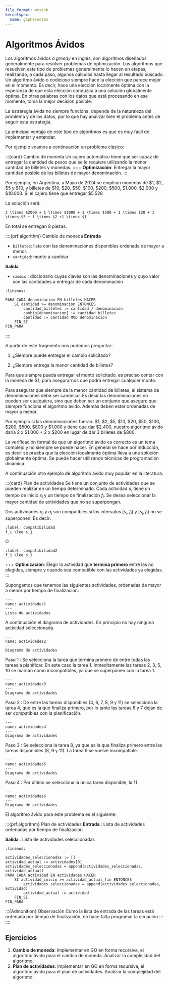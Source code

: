 ```yaml
---
file_format: mystnb
kernelspec:
  name: gophernotes
---
```


# Algoritmos Ávidos

Los algoritmos ávidos o _greedy_ en inglés, son algoritmos diseñados generalmente para resolver problemas de optimización. Los algoritmos que resuelven este tipo de problemas generalmente lo hacen en etapas, realizando, a cada paso, algunos cálculos hasta llegar al resultado buscado. Un algoritmo ávido o codicioso siempre hace la elección que parece mejor en el momento. Es decir, hace una elección localmente óptima con la esperanza de que esta elección conduzca a una solución globalmente óptima. En otras palabras con los datos que está procesando en ese momento, toma la mejor decisión posible.

La estrategia ávida no siempre funciona, depende de la naturaleza del problema y de los datos, por lo que hay analizar bien el problema antes de seguir esta estrategia.

La principal ventaja de este tipo de algoritmos es que es muy fácil de implementar y entender.

Por ejemplo veamos a continuación un problema clásico:

:::{card} Cambio de moneda
Un cajero automático tiene que ser capaz de entregar la cantidad de pesos que se le requiere utilizando la menor cantidad de billetes y monedas.
+++
**Optimización**: Entregar la mayor cantidad posible de los billetes de mayor denominación.
:::

Por ejemplo, en Argentina, a Mayo de 2024 se emplean monedas de \$1, \$2, \$5 y \$10, y billetes de \$10, \$20, \$50, \$100, \$200, \$500, \$1.000, \$2.000 y \$10.000. Si el cajero tiene que entregar \$5.528

La solución será:

```{math}
2 \times $2000 + 1 \times $1000 + 1 \times $500 + 1 \times $20 + 1 \times $5 + 1 \times $2 +1 \times $1
```

En total se entregan 8 piezas.

::::{prf:algorithm} Cambio de moneda
**Entrada**

- `billetes`: lista con las denominaciones disponibles ordenada de mayor a menor.
- `cantidad`: monto a cambiar

**Salida**

- `cambio` : diccionario cuyas claves son las denominaciones y cuyo valor son las cantidades a entregar de cada denominación

```{code-block}
:linenos:

PARA CADA denominacion EN billetes HACER
    SI cantidad >= denominacion ENTONCES
        cantidad_billetes := cantidad / denominacion
        cambio[denominacion] := cantidad_billetes
        cantidad := cantidad MOD denominacion
    FIN_SI
FIN_PARA
```

::::

A partir de este fragmento nos podemos preguntar:

1. ¿Siempre puede entregar el cambio solicitado?

2. ¿Siempre entrega la menor cantidad de billetes?

Para que siempre pueda entregar el monto solicitado, es preciso contar con la moneda de \$1, para asegurarnos que podrá entregar cualquier monto.

Para asegurar que siempre da la menor cantidad de billetes, el sistema de denominaciones debe ser canónico. Es decir las denominaciones no pueden ser cualquiera, sino que deben ser un conjunto que asegure que siempre funciona el algoritmo ávido. Además deben estar ordenadas de mayor a menor.

Por ejemplo si las denominaciones fueran: \$1, \$2, \$5, \$10, \$20, \$50, \$100, \$200, \$500, \$800 y \$1.000 y tiene que dar \$2.400, nuestro algoritmo ávido daría 2 x \$1.000 + 2 x \$200 en lugar de dar 3 billetes de \$800.

La verificación formal de que un algoritmo ávido es correcto es un tema complejo y no siempre se puede hacer. En general se hace por inducción, es decir se prueba que la elección localmente óptima lleva a una solución globalmente óptima. Se puede hacer utilizando técnicas de programación dinámica.

A continuación otro ejemplo de algoritmo ávido muy popular en la literatura:

:::{card} Plan de actividades
Se tiene un conjunto de actividades que se pueden realizar en un tiempo determinado. Cada actividad $a_i$ tiene un tiempo de inicio $s_i$ y un tiempo de finalización $f_i$. Se desea seleccionar la mayor cantidad de actividades que no se superpongan.

Dos actividades $a_i$ y $a_j$ son compatibles si los intervalos $[s_i, f_i)$ y $[s_j, f_j)$ no se superponen. Es decir:

```{math}
:label: compatibilidad
f_i \leq s_j
```

O

```{math}
:label: compatibilidad2
f_j \leq s_i
```

+++
**Optimización**: Elegir la actividad que **termina primero** entre las no elegidas, siempre y cuando sea compatible con las actividades ya elegidas.
:::

Supongamos que tenemos las siguientes actividades, ordenadas de mayor a menor por tiempo de finalización:

```{figure} ../assets/images/Greedy1.svg
---
name: actividades1
---
Lista de actividades
```

A continuación el diagrama de actividades. En principio no hay ninguna actividad seleccionada.

```{figure} ../assets/images/Greedy2.svg
---
name: actividades2
---
Diagrama de actividades
```

Paso 1
: Se selecciona la tarea que termina primero de entre todas las tareas a planificar. En este caso la tarea 1. Inmeditamente las tareas 2, 3, 5, 10 se marcan como incompatibles, ya que se superponen con la tarea 1.

```{figure} ../assets/images/Greedy3.svg
---
name: actividades3
---
Diagrama de actividades
```

Paso 2
: De entre las tareas disponibles (4, 6, 7, 8, 9 y 11) se selecciona la tarea 4, que es la que finaliza primero, por lo tanto las tareas 6 y 7 dejan de ser compatibles con la planificación.

```{figure} ../assets/images/Greedy4.svg
---
name: actividades4
---
Diagrama de actividades
```

Paso 3
: Se selecciona la tarea 8, ya que es la que finaliza primero entre las tareas disponibles (8, 9 y 11). La tarea 9 se vuelve incompatible.

```{figure} ../assets/images/Greedy5.svg
---
name: actividades5
---
Diagrama de actividades
```

Paso 4
: Por último se selecciona la única tarea disponible, la 11.

```{figure} ../assets/images/Greedy6.svg
---
name: actividades6
---
Diagrama de actividades
```

El algoritmo ávido para este problema es el siguiente:

:::{prf:algorithm} Plan de actividades
**Entrada** : Lista de actividades ordenadas por tiempo de finalización

**Salida** : Lista de actividades seleccionadas

```{code-block}
:linenos:

actividades_seleccionadas := []
actividad_actual := actividades[0]
actividades_seleccionadas = append(actividades_seleccionadas, actividad_actual)
PARA CADA actividad EN actividades HACER
    SI actividad_inicio >= actividad_actual_fin ENTONCES
        actividades_seleccionadas = append(actividades_seleccionadas, actividad)
        actividad_actual := actividad
    FIN_SI
FIN_PARA
```

:::{Admonition} Observación
Como la lista de entrada de las tareas está ordenada por tiempo de finalización, no hace falta programar la ecuación [](#compatibilidad2)
:::
::::

## Ejercicios

1. **Cambio de moneda**: Implementar en GO en forma recursiva, el algoritmo ávido para el cambio de moneda. Analizar la complejidad del algoritmo.
2. **Plan de actividades**: Implementar en GO en forma recursiva, el algoritmo ávido para el plan de actividades. Analizar la complejidad del algoritmo.
